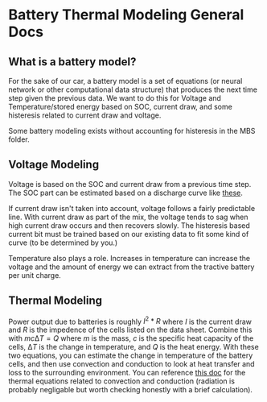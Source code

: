 # Battery Thermal Modeling General Docs

## What is a battery model?

For the sake of our car, a battery model is a set of equations (or neural network or other computational data structure) that produces the next time step given the previous data. We want to do this for Voltage and Temperature/stored energy based on SOC, current draw, and some histeresis related to current draw and voltage.

Some battery modeling exists without accounting for histeresis in the MBS folder.

## Voltage Modeling

Voltage is based on the SOC and current draw from a previous time step. The SOC part can be estimated based on a discharge curve like [these](https://www.murata.com/-/media/webrenewal/products/batteries/cylindrical/datasheet/us18650vtc5a-product-datasheet.ashx?la=en-us&cvid=20250324010000000000). 

If current draw isn't taken into account, voltage follows a fairly predictable line. With current draw as part of the mix, the voltage tends to sag when high current draw occurs and then recovers slowly. The histeresis based current bit must be trained based on our existing data to fit some kind of curve (to be determined by you.)

Temperature also plays a role. Increases in temperature can increase the voltage and the amount of energy we can extract from the tractive battery per unit charge.

## Thermal Modeling

Power output due to batteries is roughly $I^2*R$ where $I$ is the current draw and $R$ is the impedence of the cells listed on the data sheet. Combine this with $mc∆T=Q$ where $m$ is the mass, $c$ is the specific heat capacity of the cells, $∆T$ is the change in temperature, and $Q$ is the heat energy. With these two equations, you can estimate the change in temperature of the battery cells, and then use convection and conduction to look at heat transfer and loss to the surrounding environment. You can reference [this doc](https://fsae.slack.com/archives/C07U62H6R46/p1749169487545169?thread_ts=1749169442.918919&cid=C07U62H6R46) for the thermal equations related to convection and conduction (radiation is probably negligable but worth checking honestly with a brief calculation). 